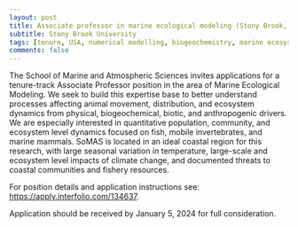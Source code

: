 ```yaml
---
layout: post
title: Associate professor in marine ecological modeling (Stony Brook, New York)
subtitle: Stony Brook University
tags: [tenure, USA, numerical modelling, biogeochemistry, marine ecosystems]
comments: false
---
```

The School of Marine and Atmospheric Sciences invites applications for a
tenure-track Associate Professor position in the area of Marine Ecological
Modeling. We seek to build this expertise base to better understand
processes affecting animal movement, distribution, and ecosystem dynamics
from physical, biogeochemical, biotic, and anthropogenic drivers. We are
especially interested in quantitative population, community, and ecosystem
level dynamics focused on fish, mobile invertebrates, and marine mammals.
SoMAS is located in an ideal coastal region for this research, with large
seasonal variation in temperature, large-scale and ecosystem level impacts
of climate change, and documented threats to coastal communities and
fishery resources.

For position details and application instructions see:
https://apply.interfolio.com/134637.

Application should be received by January 5, 2024 for full consideration.
